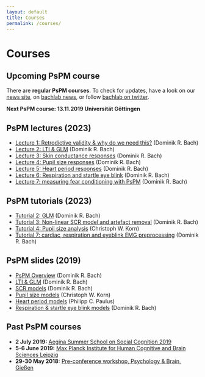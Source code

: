 ```yaml
---
layout: default
title: Courses
permalink: /courses/
---
```


# Courses
## Upcoming PsPM course
There are **regular PsPM courses**. To check for updates, have a look on our [news site](news.html), on [bachlab news](http://bachlab.org/news), or follow [bachlab on twitter](http://twitter.com/bachlab_uzh).

**Next PsPM course: 13.11.2019 Universität Göttingen**

## PsPM lectures (2023)
* [Lecture 1: Retrodictive validity & why do we need this?](https://player.uni-bonn.educast.nrw/a3a65f7e-8551-4ede-a115-8734795c2b98) (Dominik R. Bach)
* [Lecture 2: LTI & GLM](https://player.uni-bonn.educast.nrw/e20a1233-9bcc-4536-b2c7-03a42aadfbdc) (Dominik R. Bach)
* [Lecture 3: Skin conductance responses](https://player.uni-bonn.educast.nrw/9710ce99-a74f-4073-aa8c-8edd400d1570) (Dominik R. Bach)
* [Lecture 4: Pupil size responses](https://player.uni-bonn.educast.nrw/2a119016-fa9a-4dd9-a399-fb51fb4186b2) (Dominik R. Bach)
* [Lecture 5: Heart period responses](https://player.uni-bonn.educast.nrw/59d0c837-95e5-4e29-8fa5-62bf1fedae57) (Dominik R. Bach)
* [Lecture 6: Respiration and startle eye blink](https://player.uni-bonn.educast.nrw/9bdf9373-fdb8-4b59-8a45-69263e715cc5) (Dominik R. Bach)
* [Lecture 7: measuring fear conditioning with PsPM](https://player.uni-bonn.educast.nrw/9a364b4e-9c80-4d4f-995f-5acbd0b0848b) (Dominik R. Bach)

## PsPM tutorials (2023)
* [Tutorial 2: GLM](https://player.uni-bonn.educast.nrw/3790bace-80bc-4c88-93f7-fef4eb17cfd2) (Dominik R. Bach)
* [Tutorial 3: Non-linear SCR model and artefact removal](https://player.uni-bonn.educast.nrw/a310e31a-010b-4ebb-9076-daf15d3bf2f0) (Dominik R. Bach)
* [Tutorial 4: Pupil size analysis](https://player.uni-bonn.educast.nrw/c15a44c7-7e04-4b7b-a0df-fa2e7b565739) (Christoph W. Korn)
* [Tutorial 7: cardiac, respiration and eyeblink EMG preprocessing](https://player.uni-bonn.educast.nrw/a98b09d2-571f-4b9f-a6d9-f579f3bb8eec) (Dominik R. Bach)

## PsPM slides (2019)
* [PsPM Overview](http://bachlab.org/wp-content/uploads/2019/09/02_Overview_Bach.pdf) (Dominik R. Bach)
* [LTI & GLM](http://bachlab.org/wp-content/uploads/2019/09/03_LTI_GLM_Bach.pdf) (Dominik R. Bach)
* [SCR models](http://bachlab.org/wp-content/uploads/2019/09/04_SCR_Bach.pdf) (Dominik R. Bach)
* [Pupil size models](http://bachlab.org/wp-content/uploads/2019/09/05_PSR_Korn.pdf) (Christoph W. Korn)
* [Heart period models](http://bachlab.org/wp-content/uploads/2019/09/06_HPR_Paulus.pdf) (Philipp C. Paulus)
* [Respiration & startle eye blink models](http://bachlab.org/wp-content/uploads/2019/09/07_RAR-SEBR_Bach.pdf) (Dominik R. Bach)

## Past PsPM courses
* **2 July 2019:** [Aegina Summer School on Social Cognition 2019](https://philosophy.sas.ac.uk/aegina-summer-school-social-cognition-2019)
* **5-6 June 2019:** [Max Planck Institute for Human Cognitive and Brain Sciences Leipzig](https://www.cbs.mpg.de/institute)
* **29-30 May 2018:** [Pre-conference workshop, Psychology & Brain, Gießen](https://www.pug2018.de/Giessen/?page_id=1549)
